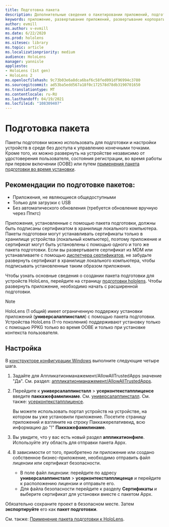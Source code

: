 ```yaml
---
title: Подготовка пакета
description: Дополнительные сведения о пакетировании приложений, подготовке, развертывании и развертывании корпоративных приложений для устройств HoloLens.
keywords: приложение, развертывание приложений, развертывание корпоративного приложения, подготовка
author: evmill
ms.author: v-evmill
ms.date: 6/22/2020
ms.prod: hololens
ms.sitesec: library
ms.topic: article
ms.localizationpriority: medium
audience: HoloLens
manager: yannisle
appliesto:
- HoloLens (1st gen)
- HoloLens 2
ms.openlocfilehash: 9c73b03e6a8dca6baf6c58fed091df96994c3780
ms.sourcegitcommit: ad53ba5edd567a18f0c172578d78db3190701650
ms.translationtype: MT
ms.contentlocale: ru-RU
ms.lasthandoff: 04/19/2021
ms.locfileid: "108309407"
---
```

# <a name="provisioning-package"></a>Подготовка пакета

Пакеты подготовки можно использовать для подготовки и настройки устройств в среде без доступа к управлению конечными точками. Кроме того, их можно развернуть на устройстве независимо от удостоверения пользователя, состояния регистрации, во время работы при первом включении (OOBE) или путем [применения пакета подготовки во время установки](https://docs.microsoft.com/hololens/hololens-provisioning##apply-a-provisioning-package-to-hololens-during-setup).

## <a name="provisioning-packages-considerations"></a>Рекомендации по подготовке пакетов:

* Приложения, не являющиеся общедоступными
* Только для загрузки с USB
* Без автоматического обновления (требуется обновление вручную через Ппкгс)

Приложения, установленные с помощью пакета подготовки, должны быть подписаны сертификатом в хранилище локального компьютера. Пакеты подготовки могут устанавливать сертификаты только в хранилище устройства (локальный компьютер), поэтому приложение и сертификат могут быть установлены с помощью одного и того же пакета подготовки. Если вы развертываете сертификат из MDM или устанавливаете с помощью [диспетчера сертификатов](certificate-manager.md), не забудьте развернуть сертификат в хранилище локального компьютера, чтобы подписывать установленные таким образом приложения.

Чтобы узнать основные сведения о создании пакета подготовки для устройств HoloLens, перейдите на страницу [подготовки hololens](https://docs.microsoft.com/hololens/hololens-provisioning). Чтобы развернуть приложение, необходимо начать с расширенной подготовки.

> [!NOTE]
> HoloLens (1 общий) имеет ограниченную поддержку установки приложений (**универсалаппинсталл**) с помощью пакета подготовки. Устройства HoloLens (1-го поколения) поддерживают установку только с помощью PPKG только во время OOBE и только при установке контекста пользователя.

## <a name="setup"></a>Настройка

В [конструкторе конфигурации Windows](https://www.microsoft.com/store/productId/9NBLGGH4TX22) выполните следующие четыре шага.

1. Задайте для Аппликатионманажемент/AllowAllTrustedApps значение "Да". См. раздел: [аппликатионманажемент/AllowAllTrustedApps](https://docs.microsoft.com/windows/client-management/mdm/policy-csp-applicationmanagement#applicationmanagement-allowalltrustedapps).

2. Перейдите к **универсалаппинсталл**  >  **усерконтекстапплиценсе** введите **паккажефамилинаме**. См. [универсалаппинсталл](https://docs.microsoft.com/windows/configuration/wcd/wcd-universalappinstall). См. также: [усерконтекстапплиценсе](https://docs.microsoft.com/windows/configuration/wcd/wcd-universalappinstall#usercontextapplicense).

   Вы можете использовать портал устройств на устройстве, на котором вы уже установили приложение. Посетите страницу приложений и взгляните на строку Паккажерелативеид, всю информацию до "!" **Паккажефамилинаме**.

3. Вы увидите, что у вас есть новый раздел **аппликатионфиле**. Используйте эту область для отправки пакета Appx.

4. В зависимости от того, приобретено ли приложение или создано собственное бизнес-приложение, необходимо отправить файл лицензии или сертификат безопасности.

    - В поле файл лицензии: перейдите по адресу **универсалаппинсталл**  >  **усерконтекстапплиценце** и перейдите к расположению лицензии и отправьте его.
    - Для файла безопасности перейдите к разделу **Сертификаты** и выберите сертификат для установки вместе с пакетом Appx.

Обязательно сохраните проект в безопасном месте. Затем **экспортируйте** его как **пакет подготовки**.  

См. также: [Применение пакета подготовки к HoloLens](https://docs.microsoft.com/hololens/hololens-provisioning#apply-a-provisioning-package-to-hololens-during-setup).
